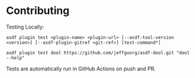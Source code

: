 # Contributing

Testing Locally:

```shell
asdf plugin test <plugin-name> <plugin-url> [--asdf-tool-version <version>] [--asdf-plugin-gitref <git-ref>] [test-command*]

asdf plugin test dool https://github.com/jeffguorg/asdf-dool.git "dool --help"
```

Tests are automatically run in GitHub Actions on push and PR.
